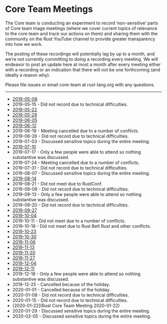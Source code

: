 # Core Team Meetings

The Core team is conducting an experiment to record ‘non-sensitive’ parts of Core team triage meetings (where we cover current topics of relevance to the core team and track our actions on them) and sharing them with the community on the Rust YouTube channel to provide greater transparency into how we work.

The posting of these recordings will potentially lag by up to a month, and we’re not currently committing to doing a recording every meeting. We will endeavor to post an update here at most a month after every meeting either with a recording or an indication that there will not be one forthcoming (and ideally a reason why).

Please file issues or email core-team at rust-lang.org with any questions.

---

* [2019-05-08](https://youtu.be/yL5_QddgOmQ)
* 2019-05-15 - Did not record due to technical difficulties.
* [2019-05-22](https://youtu.be/aFzSfNOpK0Y)
* [2019-05-29](https://youtu.be/lnHBa-uEAYI)
* [2019-06-05](https://youtu.be/E3I77CiG2fM)
* [2019-06-12](https://youtu.be/nDsdAG4wxhA)
* 2019-06-19 - Meeting cancelled due to a number of conflicts.
* 2019-06-26 - Did not record due to technical difficulties.
* 2019-07-03 - Discussed sensitive topics during the entire meeting.
* [2019-07-10](https://youtu.be/tnUxXDIxpRk)
* 2019-07-17 - Only a few people were able to attend so nothing substantive was discussed.
* 2019-07-24 - Meeting cancelled due to a number of conflicts.
* 2019-07-31 - Did not record due to technical difficulties.
* 2019-08-07 - Discussed sensitive topics during the entire meeting.
* [2019-08-14](https://youtu.be/0U9gN62eCvU)
* 2019-08-21 - Did not meet due to RustConf.
* 2019-09-06 - Did not record due to technical difficulties.
* 2019-09-13 - Only a few people were able to attend so nothing substantive was discussed.
* 2019-09-20 - Did not record due to technical difficulties.
* [2019-09-27](https://youtu.be/ZSDsrxV-mog)
* [2019-10-04](https://youtu.be/4xgyyA5FT_0)
* 2019-10-11 - Did not meet due to a number of conflicts.
* 2019-10-18 - Did not meet due to Rust Belt Rust and other conflicts.
* [2019-10-23](https://youtu.be/ZQ_lRe-zCWk)
* [2019-10-30](https://youtu.be/i8TkdADZpO4)
* [2019-11-06](https://youtu.be/ElyOeAXZMDs)
* [2019-11-13](https://youtu.be/m5UkX2XFswI)
* [2019-11-20](https://youtu.be/jySXgvMFcKI)
* [2019-11-27](https://youtu.be/603ETPXf_6o)
* [2019-12-04](https://youtu.be/2-Rubo9Zr3E)
* [2019-12-11](https://youtu.be/08gvVkahGrc)
* 2019-12-18 - Only a few people were able to attend so nothing substantive was discussed.
* 2019-12-25 - Cancelled because of the holiday.
* 2020-01-01 - Cancelled because of the holiday.
* 2020-01-08 - Did not record due to technical difficulties.
* 2020-01-15 - Did not record due to technical difficulties.
* [2020-01-22](Rust Core Team Meeting 2020-01-22)
* 2020-01-29 - Discussed sensitive topics during the entire meeting.
* 2020-02-05 - Discussed sensitive topics during the entire meeting.

